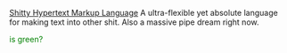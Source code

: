 [Shitty Hypertext Markup Language](./Shitty%20Hypertext%20Markup%20Language/shhtml.md)
A ultra-flexible yet absolute language for making text into other shit. Also a massive pipe dream right now. <p style="color: green;">is green?</p>